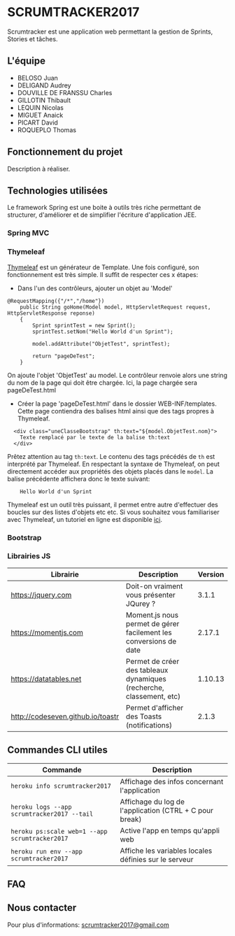 # SCRUMTRACKER2017
Scrumtracker est une application web permettant la gestion de Sprints, Stories et tâches.

## L'équipe

* BELOSO Juan
* DELIGAND Audrey
* DOUVILLE DE FRANSSU Charles
* GILLOTIN Thibault
* LEQUIN Nicolas
* MIGUET Anaick
* PICART David
* ROQUEPLO Thomas

## Fonctionnement du projet

Description à réaliser.

## Technologies utilisées
Le framework Spring est une boite à outils très riche permettant de structurer, 
d'améliorer et de simplifier l'écriture d'application JEE.

### Spring MVC

### Thymeleaf
[Thymeleaf](http://www.thymeleaf.org/) est un générateur de Template.
Une fois configuré, son fonctionnement est très simple. 
Il suffit de respecter ces x étapes:
 * Dans l'un des contrôleurs, ajouter un objet au 'Model'
```
@RequestMapping({"/*","/home"})
    public String goHome(Model model, HttpServletRequest request, HttpServletResponse reponse)
    {
        Sprint sprintTest = new Sprint();
        sprintTest.setNom("Hello World d'un Sprint");
    
        model.addAttribute("ObjetTest", sprintTest);
    
        return "pageDeTest";
    }
```
   On ajoute l'objet 'ObjetTest' au model.
   Le contrôleur renvoie alors une string du nom de la page qui doit être chargée.
   Ici, la page chargée sera pageDeTest.html
   
  * Créer la page 'pageDeTest.html' dans le dossier WEB-INF/templates. Cette page contiendra des balises html ainsi que des tags propres à Thymeleaf.
   
```
  <div class="uneClasseBootstrap" th:text="${model.ObjetTest.nom}">
    Texte remplacé par le texte de la balise th:text
  </div>
```

Prêtez attention au tag `th:text`. Le contenu des tags précédés de `th` est interprété par Thymeleaf. En respectant la syntaxe de Thymeleaf, on peut directement accéder aux propriétés des objets placés dans le `model`.
La balise précédente affichera donc le texte suivant:
```
    Hello World d'un Sprint
```

Thymeleaf est un outil très puissant, il permet entre autre d'effectuer des boucles sur des listes d'objets etc etc. 
Si vous souhaitez vous familiariser avec Thymeleaf, un tutoriel en ligne est disponible [ici](http://itutorial.thymeleaf.org/).

### Bootstrap

###  Librairies JS
| Librairie | Description|Version |
|-----------|---------|---------|
|https://jquery.com |Doit-on vraiment vous présenter JQurey ?| 3.1.1|
|https://momentjs.com |Moment.js nous permet de gérer facilement les conversions de date|2.17.1|
|https://datatables.net|Permet de créer des tableaux dynamiques (recherche, classement, etc)|1.10.13|
|http://codeseven.github.io/toastr|Permet d'afficher des Toasts (notifications) |2.1.3|


## Commandes CLI utiles
| Commande | Description|
|----------|------------|
|`heroku info scrumtracker2017`| Affichage des infos concernant l'application|
|`heroku logs --app scrumtracker2017 --tail`| Affichage du log de l'application (CTRL + C pour break)|
|`heroku ps:scale web=1 --app scrumtracker2017`| Active l'app en temps qu'appli web|
|`heroku run env --app scrumtracker2017`| Affiche les variables locales définies sur le serveur|
## FAQ


## Nous contacter
Pour plus d'informations:
scrumtracker2017@gmail.com
